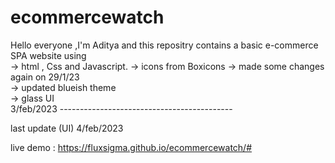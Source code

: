 # ecommercewatch
Hello everyone ,I'm Aditya and this repositry contains a basic e-commerce SPA website using <br>
-> html , Css and Javascript.
-> icons from Boxicons
-> made some changes again on 29/1/23 <br>
-> updated blueish theme <br>
-> glass UI <br>
3/feb/2023
------------------------------------------- <br>

last update (UI) 4/feb/2023 


live demo : https://fluxsigma.github.io/ecommercewatch/#
